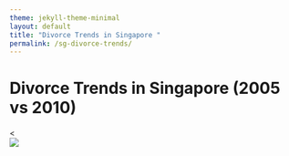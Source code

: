 ```yaml
---
theme: jekyll-theme-minimal
layout: default
title: "Divorce Trends in Singapore "
permalink: /sg-divorce-trends/
---
```


<!DOCTYPE html>

<html>
	<head>
		<title> Divorce Trends in Singapore</title>
	</head>
	<body>
		<h1> Divorce Trends in Singapore (2005 vs 2010) </h1> 
		<<div class='tableauPlaceholder' id='viz1609894861168' style='position: relative'>
			<noscript>
				<a href='#'>
					<img alt=' ' src='https:&#47;&#47;public.tableau.com&#47;static&#47;images&#47;Ra&#47;RacialInequalityinEducationalOutcomesSingapore&#47;Dashboard1&#47;1_rss.png' style='border: none' />
				</a>
			</noscript>
			<object class='tableauViz'  style='display:none;'>
				<param name='host_url' value='https%3A%2F%2Fpublic.tableau.com%2F' /> 
				<param name='embed_code_version' value='3' /> 
				<param name='path' value='views&#47;RacialInequalityinEducationalOutcomesSingapore&#47;Dashboard1?:language=en&amp;:embed=y&amp;:display_count=y' /> <param name='toolbar' value='yes' /><param name='static_image' value='https:&#47;&#47;public.tableau.com&#47;static&#47;images&#47;Ra&#47;RacialInequalityinEducationalOutcomesSingapore&#47;Dashboard1&#47;1.png' /> <param name='animate_transition' value='yes' /><param name='display_static_image' value='yes' /><param name='display_spinner' value='yes' /><param name='display_overlay' value='yes' /><param name='display_count' value='yes' /><param name='language' value='en' /></object></div>                <script type='text/javascript'>                    var divElement = document.getElementById('viz1609894861168');                    var vizElement = divElement.getElementsByTagName('object')[0];                    if ( divElement.offsetWidth > 800 ) { vizElement.style.width='1229px';vizElement.style.height='3027px';} else if ( divElement.offsetWidth > 500 ) { vizElement.style.width='1229px';vizElement.style.height='3027px';} else { vizElement.style.width='100%';vizElement.style.height='1977px';}                     var scriptElement = document.createElement('script');                    scriptElement.src = 'https://public.tableau.com/javascripts/api/viz_v1.js';                    vizElement.parentNode.insertBefore(scriptElement, vizElement);                </script>
	</body>
</html>